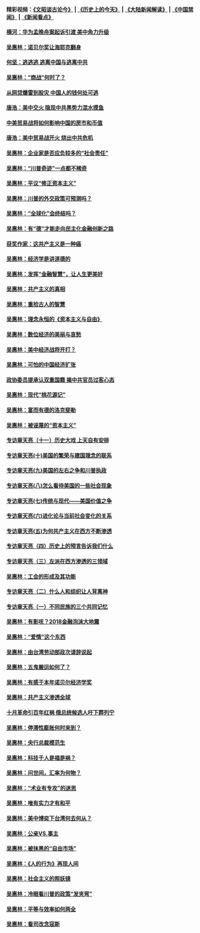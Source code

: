 #### 精彩视频：[《文昭谈古论今》](http://45.76.195.252/wenzhao) | [《历史上的今天》](http://45.76.195.252/today-in-history) | [《大陆新闻解读》](http://45.76.195.252/ntdtv-comedy) | [《中国禁闻》](http://45.76.195.252/ntdtv-news) | [《新闻看点》](http://45.76.195.252/news-insight) 

 #### [横河：华为孟晚舟案起诉引渡 美中角力升级](../pages/nsc423/n11027230.md?t=02160337) 

#### [吴惠林：诺贝尔奖让海耶克翻身](../pages/nsc423/n10890049.md?t=02160337) 

#### [何坚：逃逃逃 逃离中国与逃离中共](../pages/nsc423/n10592891.md?t=02160337) 

#### [吴惠林：“商战”何时了？](../pages/nsc423/n10573558.md?t=02160337) 

#### [从网贷爆雷到股灾 中国人的钱何处可逃](../pages/nsc423/n10572800.md?t=02160337) 

#### [唐浩：美中交火 隐现中共黑势力混水摸鱼](../pages/nsc423/n10544040.md?t=02160337) 

#### [中美贸易战将如何影响中国的房市和币值](../pages/nsc423/n10543697.md?t=02160337) 

#### [唐浩：美中贸易战开火 烧出中共危机](../pages/nsc423/n10540126.md?t=02160337) 

#### [吴惠林：企业家是否应负较多的“社会责任”](../pages/nsc423/n10535022.md?t=02160337) 

#### [吴惠林：“川普奇迹”一点都不稀奇](../pages/nsc423/n10512808.md?t=02160337) 

#### [吴惠林：平议“修正资本主义”](../pages/nsc423/n10495724.md?t=02160337) 

#### [吴惠林：川普的外交政策可预测吗？](../pages/nsc423/n10462387.md?t=02160337) 

#### [吴惠林：“全球化”会终结吗？](../pages/nsc423/n10452838.md?t=02160337) 

#### [吴惠林：有“德”才能走向民主化金融创新之路](../pages/nsc423/n10432292.md?t=02160337) 

#### [获奖作家：这共产主义是一种癌](../pages/nsc423/n10431541.md?t=02160337) 

#### [吴惠林：经济学是讲道德的](../pages/nsc423/n10398014.md?t=02160337) 

#### [吴惠林：发挥“金融智慧”，让人生更美好](../pages/nsc423/n10375019.md?t=02160337) 

#### [吴惠林：共产主义的真相](../pages/nsc423/n10351394.md?t=02160337) 

#### [吴惠林：重拾古人的智慧](../pages/nsc423/n10337691.md?t=02160337) 

#### [吴惠林：理念永恒的《资本主义与自由》](../pages/nsc423/n10316274.md?t=02160337) 

#### [吴惠林：数位经济的美丽与哀愁](../pages/nsc423/n10292946.md?t=02160337) 

#### [吴惠林：美中经济战将开打？](../pages/nsc423/n10258825.md?t=02160337) 

#### [吴惠林：可怕的中国经济扩张](../pages/nsc423/n10219147.md?t=02160337) 

#### [政协委员提承认双重国籍 揭中共官员过客心态](../pages/nsc423/n10208809.md?t=02160337) 

#### [吴惠林：现代“桃花源记”](../pages/nsc423/n10185234.md?t=02160337) 

#### [吴惠林：富而有德的洛克斐勒](../pages/nsc423/n10142264.md?t=02160337) 

#### [吴惠林：被诬蔑的“资本主义”](../pages/nsc423/n10124816.md?t=02160337) 

#### [专访章天亮（十一）历史大戏 上天自有安排](../pages/nsc423/n10094905.md?t=02160337) 

#### [专访章天亮(十)美国的繁荣与建国理念的联系](../pages/nsc423/n10094899.md?t=02160337) 

#### [专访章天亮(九)美国的左右之争和川普执政](../pages/nsc423/n10094889.md?t=02160337) 

#### [专访章天亮(八)怎么看待美国的一些社会现象](../pages/nsc423/n10094857.md?t=02160337) 

#### [专访章天亮(七)传统与现代——美国价值之争](../pages/nsc423/n10093140.md?t=02160337) 

#### [专访章天亮(六)进化论与当前社会变化的关系](../pages/nsc423/n10092036.md?t=02160337) 

#### [专访章天亮(五)为何共产主义在西方不断渗透](../pages/nsc423/n10083620.md?t=02160337) 

#### [专访章天亮（四）历史上的预言告诉我们什么](../pages/nsc423/n10083606.md?t=02160337) 

#### [专访章天亮（三）左派在西方渗透的三领域](../pages/nsc423/n10081115.md?t=02160337) 

#### [吴惠林：工会的形成及其功能](../pages/nsc423/n10080633.md?t=02160337) 

#### [专访章天亮（二）什么人和组织让人背离神](../pages/nsc423/n10076637.md?t=02160337) 

#### [专访章天亮（一）不同民族的三个共同记忆](../pages/nsc423/n10074188.md?t=02160337) 

#### [吴惠林：有影呒？2018金融泡沫大地震](../pages/nsc423/n10040534.md?t=02160337) 

#### [吴惠林：“爱情”这个东西](../pages/nsc423/n10019423.md?t=02160337) 

#### [吴惠林：由台湾劳动部政次请辞说起](../pages/nsc423/n9979679.md?t=02160337) 

#### [吴惠林：五鬼搬运如何了？](../pages/nsc423/n9925338.md?t=02160337) 

#### [吴惠林：有感于本年诺贝尔经济学奖](../pages/nsc423/n9871883.md?t=02160337) 

#### [吴惠林：共产主义渗透全球](../pages/nsc423/n9812748.md?t=02160337) 

#### [十月革命引百年红祸 俄总统候选人吁下葬列宁](../pages/nsc423/n9810182.md?t=02160337) 

#### [吴惠林：停滞性膨胀何时来到？](../pages/nsc423/n9764136.md?t=02160337) 

#### [吴惠林：央行总裁模范生](../pages/nsc423/n9728134.md?t=02160337) 

#### [吴惠林：科技于人是福是祸？](../pages/nsc423/n9672982.md?t=02160337) 

#### [吴惠林：问世间，汇率为何物？](../pages/nsc423/n9621788.md?t=02160337) 

#### [吴惠林：“术业有专攻”的迷思](../pages/nsc423/n9580363.md?t=02160337) 

#### [吴惠林：唯有实力才有和平](../pages/nsc423/n9529599.md?t=02160337) 

#### [吴惠林：美中博奕下台湾何去何从？](../pages/nsc423/n9483598.md?t=02160337) 

#### [吴惠林：公亲VS.事主](../pages/nsc423/n9425637.md?t=02160337) 

#### [吴惠林：被抹黑的“自由市场”](../pages/nsc423/n9351545.md?t=02160337) 

#### [吴惠林：《人的行为》再现人间](../pages/nsc423/n9296339.md?t=02160337) 

#### [吴惠林：社会主义的照妖镜](../pages/nsc423/n9243460.md?t=02160337) 

#### [吴惠林：冷眼看川普的政策“发夹弯”](../pages/nsc423/n9120684.md?t=02160337) 

#### [吴惠林：平等与效率如何两全](../pages/nsc423/n9075430.md?t=02160337) 

#### [吴惠林：看司改念寇斯](../pages/nsc423/n9024915.md?t=02160337) 

